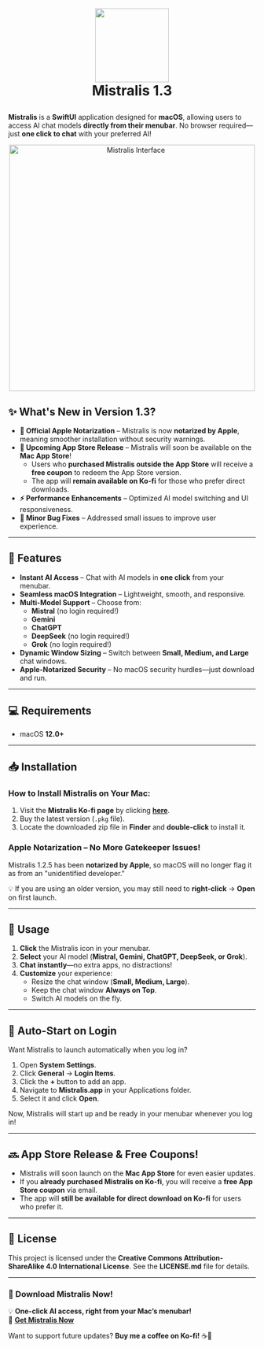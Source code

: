 # <p align="center"> <img src="https://github.com/peterdsp/Mistralis/blob/b76145f10be87a36a940d24cf99991c8528b933e/Mistralis/Mistralis/Assets.xcassets/AppIcon.appiconset/icon_512x512%402x.png" width="150" height="150" /> <br> Mistralis 1.3 </p>

**Mistralis** is a **SwiftUI** application designed for **macOS**, allowing users to access AI chat models **directly from their menubar**. No browser required—just **one click to chat** with your preferred AI!

<p align="center"> <img src="https://github.com/user-attachments/assets/7c717514-b1e8-461c-8329-6743218682e8" width="500" alt="Mistralis Interface"> </p>

## ✨ What's New in Version 1.3?

- **🚀 Official Apple Notarization** – Mistralis is now **notarized by Apple**, meaning smoother installation without security warnings.  
- **📢 Upcoming App Store Release** – Mistralis will soon be available on the **Mac App Store**!  
  - Users who **purchased Mistralis outside the App Store** will receive a **free coupon** to redeem the App Store version.  
  - The app will **remain available on Ko-fi** for those who prefer direct downloads.  
- **⚡ Performance Enhancements** – Optimized AI model switching and UI responsiveness.  
- **🔧 Minor Bug Fixes** – Addressed small issues to improve user experience.  

---

## 📌 Features

- **Instant AI Access** – Chat with AI models in **one click** from your menubar.
- **Seamless macOS Integration** – Lightweight, smooth, and responsive.
- **Multi-Model Support** – Choose from:
  - **Mistral** (no login required!)
  - **Gemini**
  - **ChatGPT**
  - **DeepSeek** (no login required!)
  - **Grok** (no login required!)
- **Dynamic Window Sizing** – Switch between **Small, Medium, and Large** chat windows.
- **Apple-Notarized Security** – No macOS security hurdles—just download and run.

---

## 💻 Requirements

- macOS **12.0+**

---

## 📥 Installation

### **How to Install Mistralis on Your Mac:**
1. Visit the **Mistralis Ko-fi page** by clicking [**here**](https://ko-fi.com/s/b1ef047a6f).  
2. Buy the latest version (`.pkg` file).  
3. Locate the downloaded zip file in **Finder** and **double-click** to install it.

### **Apple Notarization – No More Gatekeeper Issues!**  
Mistralis 1.2.5 has been **notarized by Apple**, so macOS will no longer flag it as from an "unidentified developer."  

💡 If you are using an older version, you may still need to **right-click** → **Open** on first launch.

---

## 🔧 Usage

1. **Click** the Mistralis icon in your menubar.  
2. **Select** your AI model (**Mistral, Gemini, ChatGPT, DeepSeek, or Grok**).  
3. **Chat instantly**—no extra apps, no distractions!  
4. **Customize** your experience:
   - Resize the chat window (**Small, Medium, Large**).
   - Keep the chat window **Always on Top**.
   - Switch AI models on the fly.

---

## 🔄 Auto-Start on Login

Want Mistralis to launch automatically when you log in?

1. Open **System Settings**.  
2. Click **General** → **Login Items**.  
3. Click the **+** button to add an app.  
4. Navigate to **Mistralis.app** in your Applications folder.  
5. Select it and click **Open**.

Now, Mistralis will start up and be ready in your menubar whenever you log in!

---

## 🔜 App Store Release & Free Coupons!  

- Mistralis will soon launch on the **Mac App Store** for even easier updates.  
- If you **already purchased Mistralis on Ko-fi**, you will receive a **free App Store coupon** via email.  
- The app will **still be available for direct download on Ko-fi** for users who prefer it.

---

## 📜 License

This project is licensed under the **Creative Commons Attribution-ShareAlike 4.0 International License**. See the **LICENSE.md** file for details.

---

### 🚀 Download Mistralis Now!

💡 **One-click AI access, right from your Mac’s menubar!**  
🔗 **[Get Mistralis Now](https://ko-fi.com/s/b1ef047a6f)**  

Want to support future updates? **Buy me a coffee on Ko-fi!** ☕💙
